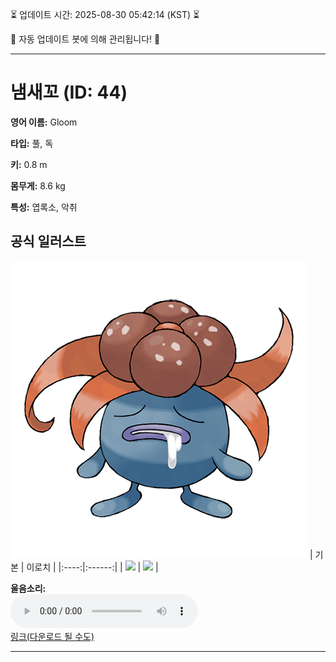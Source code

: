 
⏳ 업데이트 시간: 2025-08-30 05:42:14 (KST) ⏳

🤖 자동 업데이트 봇에 의해 관리됩니다! 🤖

---

# 냄새꼬 (ID: 44)
**영어 이름:** Gloom

**타입:** 풀, 독

**키:** 0.8 m

**몸무게:** 8.6 kg

**특성:** 엽록소, 악취

## 공식 일러스트
![](https://raw.githubusercontent.com/PokeAPI/sprites/master/sprites/pokemon/other/official-artwork/44.png)
| 기본 | 이로치 |
|:----:|:------:|
| <img src="http://play.pokemonshowdown.com/sprites/ani/gloom.gif" width="200"> | <img src="http://play.pokemonshowdown.com/sprites/ani-shiny/gloom.gif" width="200"> |

**울음소리:**<br><audio controls src="https://raw.githubusercontent.com/PokeAPI/cries/main/cries/pokemon/latest/44.ogg"></audio><br> [링크(다운로드 될 수도)](https://raw.githubusercontent.com/PokeAPI/cries/main/cries/pokemon/latest/44.ogg)


---
